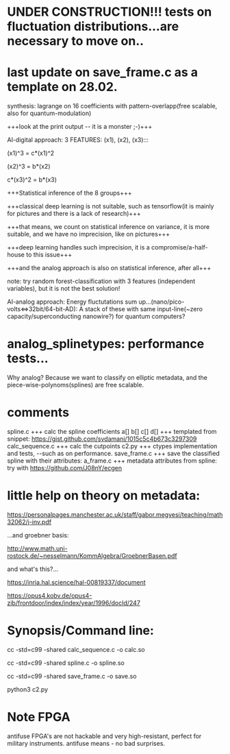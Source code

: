 # UNDER CONSTRUCTION!!! tests on fluctuation distributions...are necessary to move on..
# last update on save_frame.c as a template on 28.02.
synthesis: lagrange on 16 coefficients with pattern-overlapp(free scalable, also for quantum-modulation)

+++look at the print output -- it is a monster ;-)+++




AI-digital approach: 3 FEATURES: (x1), (x2), (x3):::

(x1)^3   =  c*(x1)^2

(x2)^3   =  b*(x2)

c*(x3)^2 = b*(x3)

+++Statistical inference of the 8 groups+++

+++classical deep learning is not suitable, such as tensorflow(it is mainly for pictures and there is a lack of research)+++

+++that means, we count on statistical inference on variance, it is more suitable, and we have no imprecision, like on pictures+++

+++deep learning handles such imprecision, it is a compromise/a-half-house to this issue+++

+++and the analog approach is also on statistical inference, after all+++


note: try random forest-classification with 3 features (independent variables), but it is not the best solution!

AI-analog approach: Energy fluctutations sum up...(nano/pico-volts<=>32bit/64-bit-AD): A stack of these with same input-line(~zero capacity/superconducting nanowire?) for quantum computers?

# analog_splinetypes: performance tests...
Why analog? Because we want to classify on elliptic metadata, and the piece-wise-polynoms(splines) are free scalable. 
# comments
spline.c +++ calc the spline coefficients a[] b[] c[] d[] +++ templated from snippet: https://gist.github.com/svdamani/1015c5c4b673c3297309 
calc_sequence.c +++ calc the cutpoints 
c2.py +++ ctypes implementation and tests, --such as on performance. 
save_frame.c +++ save the classified spline with their attributes: 
a_frame.c +++ metadata attributes from spline: try with https://github.com/J08nY/ecgen
# little help on theory on metadata:
https://personalpages.manchester.ac.uk/staff/gabor.megyesi/teaching/math32062/j-inv.pdf

...and groebner basis:

http://www.math.uni-rostock.de/~nesselmann/KommAlgebra/GroebnerBasen.pdf

and what's this?...

https://inria.hal.science/hal-00819337/document

https://opus4.kobv.de/opus4-zib/frontdoor/index/index/year/1996/docId/247
# Synopsis/Command line:
cc -std=c99 -shared calc_sequence.c -o calc.so

cc -std=c99 -shared spline.c -o spline.so

cc -std=c99 -shared save_frame.c -o save.so

python3 c2.py

# Note FPGA

antifuse FPGA's are not hackable and very high-resistant, perfect for military instruments. antifuse means - no bad surprises.
